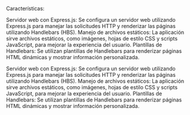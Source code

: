 Características:

Servidor web con Express.js: Se configura un servidor web utilizando Express.js para manejar las solicitudes HTTP y renderizar las páginas utilizando Handlebars (HBS).
Manejo de archivos estáticos: La aplicación sirve archivos estáticos, como imágenes, hojas de estilo CSS y scripts JavaScript, para mejorar la experiencia del usuario.
Plantillas de Handlebars: Se utilizan plantillas de Handlebars para renderizar páginas HTML dinámicas y mostrar información personalizada.

Servidor web con Express.js: Se configura un servidor web utilizando Express.js para manejar las solicitudes HTTP y renderizar las páginas utilizando Handlebars (HBS).
Manejo de archivos estáticos: La aplicación sirve archivos estáticos, como imágenes, hojas de estilo CSS y scripts JavaScript, para mejorar la experiencia del usuario.
Plantillas de Handlebars: Se utilizan plantillas de Handlebars para renderizar páginas HTML dinámicas y mostrar información personalizada.
